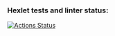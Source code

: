 ### Hexlet tests and linter status:
[![Actions Status](https://github.com/pitmak/frontend-project-lvl1/workflows/hexlet-check/badge.svg)](https://github.com/pitmak/frontend-project-lvl1/actions)